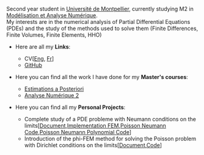 Second year student in [Université de Montpellier](https://www.umontpellier.fr/), currently studying M2 in [Modélisation et Analyse Numérique](https://formations.umontpellier.fr/fr/formations/master-XB/master-mathematiques-ME157/modelisation-et-analyse-numerique-manu-PR493/m2-modelisation-et-analyse-numerique-manu-KKID8VSS.html). \
My interests are in the numerical analysis of Partial Differential Equations (PDEs) and the study of the methods used to solve them (Finite Differences, Finite Volumes, Finite Elements, HHO)

- Here are all my **Links**: 
  - CV[[Eng](https://DelfinCalles.github.io/documents/CV(eng).pdf), [Fr](https://DelfinCalles.github.io/documents/CV(fr).pdf)]
  - [GitHub](https://github.com/DelfinCalles)

- Here you can find all the work I have done for my **Master's courses**:
  - [Estimations a Posteriori](https://DelfinCalles.github.io/EaP)
  - [Analyse Numérique 2](https://DelfinCalles.github.io/AN_2)

 - Here you can find all my **Personal Projects**:
     - Complete study of a PDE probleme with Neumann conditions on the limits[[Document](https://DelfinCalles.github.io/Projects/Complete_PDE_Study/Complete_study_PDE.pdf),[Implementation FEM](https://DelfinCalles.github.io/Projects/Complete_PDE_Study/Implementation_MEF.ipynb),[Poisson Neumann Code](https://DelfinCalles.github.io/Projects/Complete_PDE_Study/Poisson_Neumann.py),[Poisson Neumann Polynomial Code](https://DelfinCalles.github.io/Projects/Complete_PDE_Study/Poisson_Neumann_Polynômes.py)]
     - Introduction of the phi-FEM method for solving the Poisson problem with Dirichlet conditions on the limits[[Document](https://DelfinCalles.github.io/Projects/Phi-FEM_Method/PhiFEM_Method.pdf),[Code](https://DelfinCalles.github.io/Projects/Phi-FEM_Method/phiFEM_Poisson_Dirichlet2D.py)]
